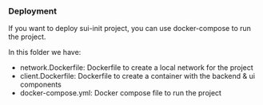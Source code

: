 ### Deployment
If you want to deploy sui-init project, you can use docker-compose to run the project. 

In this folder we have:
- network.Dockerfile: Dockerfile to create a local network for the project
- client.Dockerfile: Dockerfile to create a container with the backend & ui components
- docker-compose.yml: Docker compose file to run the project 